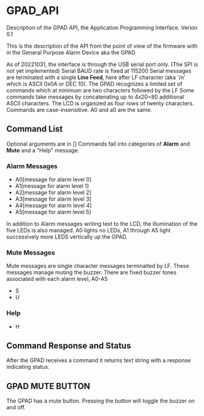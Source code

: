 # GPAD_API
Description of the GPAD API, the Application Programming Interface.
Verion 0.1

This is the description of the API from the point of view of the firmware with in the General Purpose Alarm Device aka the GPAD 

As of 20221031, the interface is through the USB serial port only. (The SPI is not yet implemented)
Serial BAUD rate is fixed at 115200
Serial messages are terminated with a single **Line Feed**, here after LF character (aka '/n' which is ASCII 0x0A or DEC 10).
The GPAD recognizes a limited set of commands which at minimum are two characters followed by the LF
Some commands take messages by concatenating up to 4x20=80 additional ASCII characters.
The LCD is organized as four rows of twenty characters.
Commands are case-insensitive. A0 and a0 are the same.

## Command List
Optional arguments are in []
Commands fall into categories of **Alarm** and **Mute** and a "Help" message.

### Alarm Messages
* A0[message for alarm level 0]
* A1[message for alarm level 1]
* A2[message for alarm level 2]
* A3[message for alarm level 3]
* A4[message for alarm level 4]
* A5[message for alarm level 5]

In addition to Alarm messages writing text to the LCD, the illumination of the five LEDs is also managed.  A0 lights no LEDs, A1 through A5 light successively more LEDS vertically up the GPAD.

### Mute Messages
Mute messages are single character messages terminalted by LF. These messages manage muting the buzzer. There are fixed buzzer tones associated with each alarm level, A0-A5
* S
* U

### Help
* H

## Command Response and Status
After the GPAD receives a command it returns text string with a response indicating status.

## GPAD MUTE BUTTON
The GPAD has a mute button. Pressing the button will toggle the buzzer on and off.

